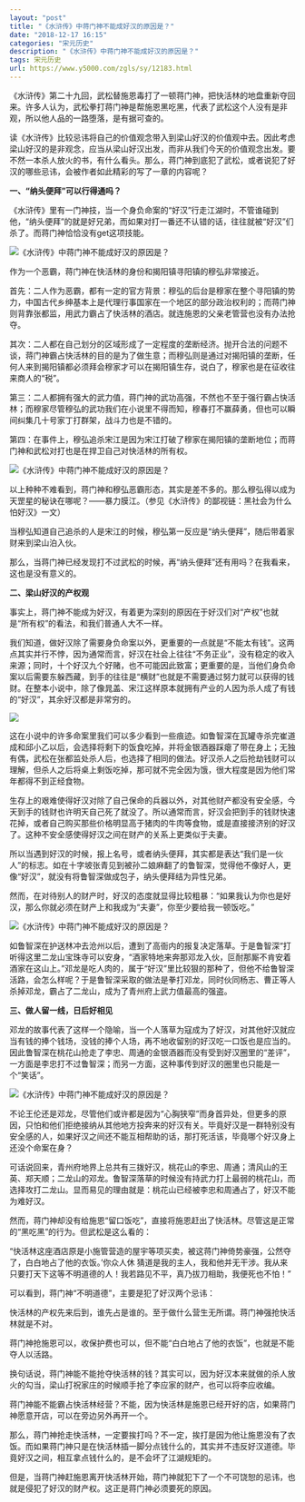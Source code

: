 ```yaml
---
layout: "post"
title: "《水浒传》中蒋门神不能成好汉的原因是？"
date: "2018-12-17 16:15"
categories: "宋元历史"
description: "《水浒传》中蒋门神不能成好汉的原因是？"
tags: 宋元历史
url: https://www.y5000.com/zgls/sy/12183.html
---
```






《水浒传》第二十九回，武松替施恩毒打了一顿蒋门神，把快活林的地盘重新夺回来。许多人认为，武松拳打蒋门神是帮施恩黑吃黑，代表了武松这个人没有是非观，所以他人品的一路堕落，是有据可查的。

读《水浒传》比较忌讳将自己的价值观念带入到梁山好汉的价值观中去。因此考虑梁山好汉的是非观念，应当从梁山好汉出发，而非从我们今天的价值观念出发。要不然一本杀人放火的书，有什么看头。那么，蒋门神到底犯了武松，或者说犯了好汉的哪些忌讳，会被作者如此精彩的写了一章的内容呢？

**一、“纳头便拜”可以行得通吗？**

《水浒传》里有一门神技，当一个身负命案的“好汉”行走江湖时，不管谁碰到他，“纳头便拜”的就是好兄弟，而如果对打一番还不认错的话，往往就被“好汉”们杀了。而蒋门神恰恰没有get这项技能。

![《水浒传》中蒋门神不能成好汉的原因是？](/uploads/allimg/170204/6-1F2041114112G.JPG)

作为一个恶霸，蒋门神在快活林的身份和揭阳镇寻阳镇的穆弘非常接近。

首先：二人作为恶霸，都有一定的官方背景：穆弘的后台是穆家在整个寻阳镇的势力，中国古代乡绅基本上是代理行事国家在一个地区的部分政治权利的；而蒋门神则背靠张都监，用武力霸占了快活林的酒店。就连施恩的父亲老管营也没有办法抢夺。

其次：二人都在自己划分的区域形成了一定程度的垄断经济。抛开合法的问题不谈，蒋门神霸占快活林的目的是为了做生意；而穆弘则是通过对揭阳镇的垄断，任何人来到揭阳镇都必须拜会穆家才可以在揭阳镇生存，说白了，穆家也是在征收往来商人的“税”。

第三：二人都拥有强大的武力值，蒋门神的武功高强，不然也不至于强行霸占快活林；而穆家尽管穆弘的武功我们在小说里不得而知，穆春打不赢薛勇，但也可以瞬间纠集几十号家丁打群架，战斗力也是不错的。

第四：在事件上，穆弘追杀宋江是因为宋江打破了穆家在揭阳镇的垄断地位；而蒋门神和武松对打也是在捍卫自己对快活林的所有权。

![《水浒传》中蒋门神不能成好汉的原因是？](/uploads/allimg/170204/6-1F204111555c4.JPG)

以上种种不难看到，蒋门神和穆弘恶霸形态，其实是差不多的。那么穆弘得以成为天罡星的秘诀在哪呢？——暴力膜江。（参见《水浒传》的鄙视链：黑社会为什么怕好汉》一文）

当穆弘知道自己追杀的人是宋江的时候，穆弘第一反应是“纳头便拜”，随后带着家财来到梁山泊入伙。

那么，当蒋门神已经发现打不过武松的时候，再“纳头便拜”还有用吗？在我看来，这也是没有意义的。

**二、梁山好汉的产权观**

事实上，蒋门神不能成为好汉，有着更为深刻的原因在于好汉们对“产权”也就是“所有权”的看法，和我们普通人大不一样。

我们知道，做好汉除了需要身负命案以外，更重要的一点就是“不能太有钱”。这两点其实并行不悖，因为通常而言，好汉在社会上往往“不务正业”，没有稳定的收入来源；同时，十个好汉九个好赌，也不可能因此致富；更重要的是，当他们身负命案以后需要东躲西藏，到手的往往是“横财”也就是不需要通过努力就可以获得的钱财。在整本小说中，除了像晁盖、宋江这样原本就拥有产业的人因为杀人成了有钱的“好汉”，其余好汉都是非常穷的。

![](https://img.y5000.com/uploads/allimg/170204/11224W407-0.jpg)

这在小说中的许多命案里我们可以多少看到一些痕迹。如鲁智深在瓦罐寺杀完崔道成和邱小乙以后，会选择将剩下的饭食吃掉，并将金银酒器踩瘪了带在身上；无独有偶，武松在张都监处杀人后，也选择了相同的做法。好汉杀人之后抢劫钱财可以理解，但杀人之后将桌上剩饭吃掉，那可就不完全因为饿，很大程度是因为他们常年都得不到正经食物。

生存上的艰难使得好汉对除了自己保命的兵器以外，对其他财产都没有安全感，今天到手的钱财也许明天自己死了就没了。所以通常而言，好汉会把到手的钱财快速花掉，或者自己购买那些价格明显高于猪肉的牛肉等食物，或是直接接济别的好汉了。这种不安全感使得好汉之间在财产的关系上更类似于夫妻。

所以当遇到好汉的时候，报上名号，或者纳头便拜，其实都是表达“我们是一伙人”的标志。如在十字坡张青见到被孙二娘麻翻了的鲁智深，觉得他不像好人，更像“好汉”，就没有将鲁智深做成包子，纳头便拜结为异性兄弟。

然而，在对待别人的财产时，好汉的态度就显得比较粗暴：“如果我认为你也是好汉，那么你就必须在财产上和我成为“夫妻”，你至少要给我一顿饭吃。”

![《水浒传》中蒋门神不能成好汉的原因是？](/uploads/allimg/170204/6-1F20411164Db.JPG)

如鲁智深在护送林冲去沧州以后，遭到了高衙内的报复决定落草。于是鲁智深“打听得这里二龙山宝珠寺可以安身，“酒家特地来奔那邓龙入伙，叵耐那厮不肯安着酒家在这山上。”邓龙是吃人肉的，属于“好汉”里比较狠的那种了，但他不给鲁智深活路，会怎么样呢？于是鲁智深采取的做法是拳打邓龙，同时伙同杨志、曹正等人杀掉邓龙，霸占了二龙山，成为了青州府上武力值最高的强盗。

**三、做人留一线，日后好相见**

邓龙的故事代表了这样一个隐喻，当一个人落草为寇成为了好汉，对其他好汉就应当有钱的捧个钱场，没钱的捧个人场，再不地收留别的好汉吃一口饭也是应当的。因此鲁智深在桃花山抢走了李忠、周通的金银酒器而没有受到好汉圈里的“差评”，一方面是李忠打不过鲁智深；而另一方面，这种事传到好汉的圈里也只能是一个“笑话”。

![《水浒传》中蒋门神不能成好汉的原因是？](/uploads/allimg/170204/6-1F204111953353.JPG)

不论王伦还是邓龙，尽管他们或许都是因为“心胸狭窄”而身首异处，但更多的原因，只怕和他们拒绝接纳从其他地方投奔来的好汉有关。毕竟好汉是一群特别没有安全感的人，如果好汉之间还不能互相帮助的话，那打死活该，毕竟哪个好汉身上还没个命案在身？

可话说回来，青州府地界上总共有三拨好汉，桃花山的李忠、周通；清风山的王英、郑天顺；二龙山的邓龙。鲁智深落草的时候没有持武力打上最弱的桃花山，而选择攻打二龙山。显而易见的理由就是：桃花山已经被李忠和周通占了，好汉不能为难好汉。

然而，蒋门神却没有给施恩“留口饭吃”，直接将施恩赶出了快活林。尽管这是正常的“黑吃黑”的行为。但武松是这么看的：

“快活林这座酒店原是小施管营造的屋宇等项买卖，被这蒋门神倚势豪强，公然夺了，白白地占了他的衣饭。’你众人休
猜道是我的主人，我和他并无干涉。我从来只要打天下这等不明道德的人！我若路见不平，真乃拔刀相助，我便死也不怕！”

可以看到，蒋门神“不明道德”，主要是犯了好汉两个忌讳：

快活林的产权先来后到，谁先占是谁的。至于做什么营生无所谓。蒋门神强抢快活林就是不对。

蒋门神抢施恩可以，收保护费也可以，但不能“白白地占了他的衣饭”，也就是不能夺人以活路。

换句话说，蒋门神能不能抢夺快活林的钱？其实可以，因为好汉本来就做的杀人放火的勾当，梁山打祝家庄的时候顺手抢了李应家的财产，也可以将李应收编。

蒋门神能不能霸占快活林经营？不能，因为快活林是施恩已经开好的店，如果蒋门神愿意开店，可以在旁边另外再开一个。

那么，蒋门神抢走快活林，一定要挨打吗？不一定，挨打是因为他让施恩没有了衣饭。而如果蒋门神只是在快活林插一脚分点钱什么的，其实并不违反好汉道德。毕竟好汉之间，相互拿点钱什么的，是不会坏了江湖规矩的。

但是，当蒋门神赶施恩离开快活林开始，蒋门神就犯下了一个不可饶恕的忌讳，也就是侵犯了好汉的财产权。这正是蒋门神必须要死的原因。
